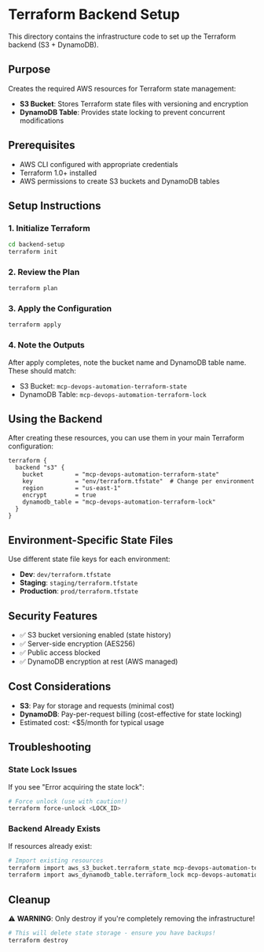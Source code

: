 # Terraform Backend Setup

This directory contains the infrastructure code to set up the Terraform backend (S3 + DynamoDB).

## Purpose

Creates the required AWS resources for Terraform state management:
- **S3 Bucket**: Stores Terraform state files with versioning and encryption
- **DynamoDB Table**: Provides state locking to prevent concurrent modifications

## Prerequisites

- AWS CLI configured with appropriate credentials
- Terraform 1.0+ installed
- AWS permissions to create S3 buckets and DynamoDB tables

## Setup Instructions

### 1. Initialize Terraform
```bash
cd backend-setup
terraform init
```

### 2. Review the Plan
```bash
terraform plan
```

### 3. Apply the Configuration
```bash
terraform apply
```

### 4. Note the Outputs
After apply completes, note the bucket name and DynamoDB table name. These should match:
- S3 Bucket: `mcp-devops-automation-terraform-state`
- DynamoDB Table: `mcp-devops-automation-terraform-lock`

## Using the Backend

After creating these resources, you can use them in your main Terraform configuration:

```hcl
terraform {
  backend "s3" {
    bucket         = "mcp-devops-automation-terraform-state"
    key            = "env/terraform.tfstate"  # Change per environment
    region         = "us-east-1"
    encrypt        = true
    dynamodb_table = "mcp-devops-automation-terraform-lock"
  }
}
```

## Environment-Specific State Files

Use different state file keys for each environment:
- **Dev**: `dev/terraform.tfstate`
- **Staging**: `staging/terraform.tfstate`
- **Production**: `prod/terraform.tfstate`

## Security Features

- ✅ S3 bucket versioning enabled (state history)
- ✅ Server-side encryption (AES256)
- ✅ Public access blocked
- ✅ DynamoDB encryption at rest (AWS managed)

## Cost Considerations

- **S3**: Pay for storage and requests (minimal cost)
- **DynamoDB**: Pay-per-request billing (cost-effective for state locking)
- Estimated cost: <$5/month for typical usage

## Troubleshooting

### State Lock Issues
If you see "Error acquiring the state lock":
```bash
# Force unlock (use with caution!)
terraform force-unlock <LOCK_ID>
```

### Backend Already Exists
If resources already exist:
```bash
# Import existing resources
terraform import aws_s3_bucket.terraform_state mcp-devops-automation-terraform-state
terraform import aws_dynamodb_table.terraform_lock mcp-devops-automation-terraform-lock
```

## Cleanup

⚠️ **WARNING**: Only destroy if you're completely removing the infrastructure!

```bash
# This will delete state storage - ensure you have backups!
terraform destroy
```
